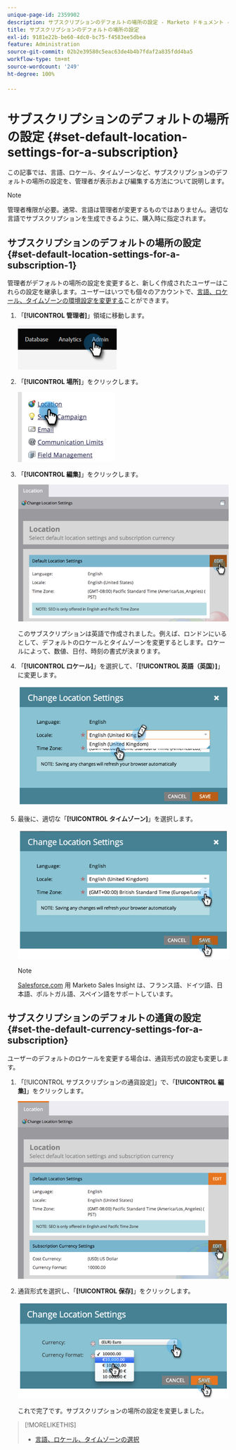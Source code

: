 ```yaml
---
unique-page-id: 2359902
description: サブスクリプションのデフォルトの場所の設定 - Marketo ドキュメント - 製品ドキュメント
title: サブスクリプションのデフォルトの場所の設定
exl-id: 9181e22b-be60-4dc0-bc75-f4583ee5dbea
feature: Administration
source-git-commit: 02b2e39580c5eac63de4b4b7fdaf2a835fdd4ba5
workflow-type: tm+mt
source-wordcount: '249'
ht-degree: 100%

---
```


# サブスクリプションのデフォルトの場所の設定 {#set-default-location-settings-for-a-subscription}

この記事では、言語、ロケール、タイムゾーンなど、サブスクリプションのデフォルトの場所の設定を、管理者が表示および編集する方法について説明します。

>[!NOTE]
>
>管理者権限が必要。通常、言語は管理者が変更するものではありません。適切な言語でサブスクリプションを生成できるように、購入時に指定されます。

## サブスクリプションのデフォルトの場所の設定 {#set-default-location-settings-for-a-subscription-1}

管理者がデフォルトの場所の設定を変更すると、新しく作成されたユーザーはこれらの設定を継承します。ユーザーはいつでも個々のアカウントで、[言語、ロケール、タイムゾーンの環境設定を変更する](/help/marketo/product-docs/administration/settings/select-your-language-locale-and-time-zone.md)ことができます。

1. 「**[!UICONTROL 管理者]**」領域に移動します。

   ![](assets/set-default-location-settings-for-a-subscription-1.png)

1. 「**[!UICONTROL 場所]**」をクリックします。

   ![](assets/set-default-location-settings-for-a-subscription-2.png)

1. 「**[!UICONTROL 編集]**」をクリックします。

   ![](assets/set-default-location-settings-for-a-subscription-3.png)

   このサブスクリプションは英語で作成されました。例えば、ロンドンにいるとして、デフォルトのロケールとタイムゾーンを変更するとします。ロケールによって、数値、日付、時刻の書式が決まります。

1. 「**[!UICONTROL ロケール]**」を選択して、「**[!UICONTROL 英語（英国）]**」に変更します。

   ![](assets/set-default-location-settings-for-a-subscription-4.png)

1. 最後に、適切な「**[!UICONTROL タイムゾーン]**」を選択します。

   ![](assets/set-default-location-settings-for-a-subscription-5.png)

   >[!NOTE]
   >
   >[Salesforce.com](https://salesforce.com/) 用 Marketo Sales Insight は、フランス語、ドイツ語、日本語、ポルトガル語、スペイン語をサポートしています。

## サブスクリプションのデフォルトの通貨の設定 {#set-the-default-currency-settings-for-a-subscription}

ユーザーのデフォルトのロケールを変更する場合は、通貨形式の設定も変更します。

1. 「[!UICONTROL サブスクリプションの通貨設定]」で、「**[!UICONTROL 編集]**」をクリックします。

   ![](assets/set-default-location-settings-for-a-subscription-6.png)

1. 通貨形式を選択し、「**[!UICONTROL 保存]**」をクリックします。

   ![](assets/set-default-location-settings-for-a-subscription-7.png)

   これで完了です。サブスクリプションの場所の設定を変更しました。

>[!MORELIKETHIS]
>
>* [言語、ロケール、タイムゾーンの選択](/help/marketo/product-docs/administration/settings/select-your-language-locale-and-time-zone.md)

